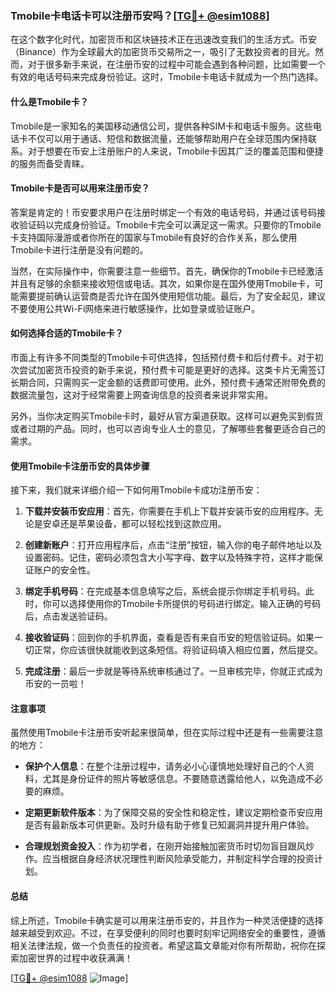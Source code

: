 ### Tmobile卡电话卡可以注册币安吗？[[TG💪+ @esim1088](https://t.me/s/esim1088)]

在这个数字化时代，加密货币和区块链技术正在迅速改变我们的生活方式。币安（Binance）作为全球最大的加密货币交易所之一，吸引了无数投资者的目光。然而，对于很多新手来说，在注册币安的过程中可能会遇到各种问题，比如需要一个有效的电话号码来完成身份验证。这时，Tmobile卡电话卡就成为一个热门选择。

#### 什么是Tmobile卡？

Tmobile是一家知名的美国移动通信公司，提供各种SIM卡和电话卡服务。这些电话卡不仅可以用于通话、短信和数据流量，还能够帮助用户在全球范围内保持联系。对于想要在币安上注册账户的人来说，Tmobile卡因其广泛的覆盖范围和便捷的服务而备受青睐。

#### Tmobile卡是否可以用来注册币安？

答案是肯定的！币安要求用户在注册时绑定一个有效的电话号码，并通过该号码接收验证码以完成身份验证。Tmobile卡完全可以满足这一需求。只要你的Tmobile卡支持国际漫游或者你所在的国家与Tmobile有良好的合作关系，那么使用Tmobile卡进行注册是没有问题的。

当然，在实际操作中，你需要注意一些细节。首先，确保你的Tmobile卡已经激活并且有足够的余额来接收短信或电话。其次，如果你是在国外使用Tmobile卡，可能需要提前确认运营商是否允许在国外使用短信功能。最后，为了安全起见，建议不要使用公共Wi-Fi网络来进行敏感操作，比如登录或验证账户。

#### 如何选择合适的Tmobile卡？

市面上有许多不同类型的Tmobile卡可供选择，包括预付费卡和后付费卡。对于初次尝试加密货币投资的新手来说，预付费卡可能是更好的选择。这类卡片无需签订长期合同，只需购买一定金额的话费即可使用。此外，预付费卡通常还附带免费的数据流量包，这对于经常需要上网查询信息的投资者来说非常实用。

另外，当你决定购买Tmobile卡时，最好从官方渠道获取。这样可以避免买到假货或者过期的产品。同时，也可以咨询专业人士的意见，了解哪些套餐更适合自己的需求。

#### 使用Tmobile卡注册币安的具体步骤

接下来，我们就来详细介绍一下如何用Tmobile卡成功注册币安：

1. **下载并安装币安应用**：首先，你需要在手机上下载并安装币安的应用程序。无论是安卓还是苹果设备，都可以轻松找到这款应用。
   
2. **创建新账户**：打开应用程序后，点击“注册”按钮，输入你的电子邮件地址以及设置密码。记住，密码必须包含大小写字母、数字以及特殊字符，这样才能保证账户的安全性。

3. **绑定手机号码**：在完成基本信息填写之后，系统会提示你绑定手机号码。此时，你可以选择使用你的Tmobile卡所提供的号码进行绑定。输入正确的号码后，点击发送验证码。

4. **接收验证码**：回到你的手机界面，查看是否有来自币安的短信验证码。如果一切正常，你应该很快就能收到这条短信。将验证码填入相应位置，然后提交。

5. **完成注册**：最后一步就是等待系统审核通过了。一旦审核完毕，你就正式成为币安的一员啦！

#### 注意事项

虽然使用Tmobile卡注册币安听起来很简单，但在实际过程中还是有一些需要注意的地方：

- **保护个人信息**：在整个注册过程中，请务必小心谨慎地处理好自己的个人资料，尤其是身份证件的照片等敏感信息。不要随意透露给他人，以免造成不必要的麻烦。
  
- **定期更新软件版本**：为了保障交易的安全性和稳定性，建议定期检查币安应用是否有最新版本可供更新。及时升级有助于修复已知漏洞并提升用户体验。

- **合理规划资金投入**：作为初学者，在刚开始接触加密货币时切勿盲目跟风炒作。应当根据自身经济状况理性判断风险承受能力，并制定科学合理的投资计划。

#### 总结

综上所述，Tmobile卡确实是可以用来注册币安的，并且作为一种灵活便捷的选择越来越受到欢迎。不过，在享受便利的同时也要时刻牢记网络安全的重要性，遵循相关法律法规，做一个负责任的投资者。希望这篇文章能对你有所帮助，祝你在探索加密世界的过程中收获满满！

[[TG💪+ @esim1088](https://t.me/s/esim1088) ![Image](https://i.postimg.cc/4NQfJmqS/Snipaste-2025-05-13-00-14-12.png)]